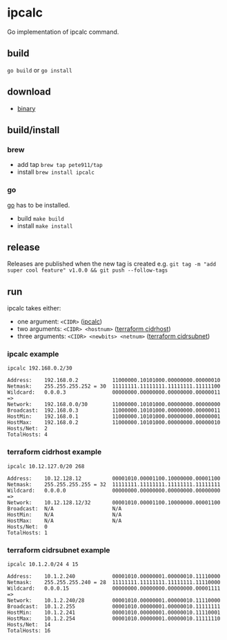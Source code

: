 # ipcalc

Go implementation of ipcalc command.

## build

`go build` or `go install`

## download

- [binary](https://github.com/pete911/ipcalc/releases)

## build/install

### brew

- add tap `brew tap pete911/tap`
- install `brew install ipcalc`

### go

[go](https://golang.org/dl/) has to be installed.
- build `make build`
- install `make install`

## release

Releases are published when the new tag is created e.g.
`git tag -m "add super cool feature" v1.0.0 && git push --follow-tags`

## run

ipcalc takes either:
- one argument: `<CIDR>` ([ipcalc](http://jodies.de/ipcalc))
- two arguments: `<CIDR> <hostnum>` ([terraform cidrhost](https://www.terraform.io/docs/language/functions/cidrhost.html))
- three arguments: `<CIDR> <newbits> <netnum>` ([terraform cidrsubnet](https://www.terraform.io/docs/language/functions/cidrsubnet.html))

### ipcalc example

```
ipcalc 192.168.0.2/30

Address:    192.168.0.2           11000000.10101000.00000000.00000010
Netmask:    255.255.255.252 = 30  11111111.11111111.11111111.11111100
Wildcard:   0.0.0.3               00000000.00000000.00000000.00000011
=>
Network:    192.168.0.0/30        11000000.10101000.00000000.00000000
Broadcast:  192.168.0.3           11000000.10101000.00000000.00000011
HostMin:    192.168.0.1           11000000.10101000.00000000.00000001
HostMax:    192.168.0.2           11000000.10101000.00000000.00000010
Hosts/Net:  2
TotalHosts: 4
```

### terraform cidrhost example

```
ipcalc 10.12.127.0/20 268

Address:    10.12.128.12          00001010.00001100.10000000.00001100
Netmask:    255.255.255.255 = 32  11111111.11111111.11111111.11111111
Wildcard:   0.0.0.0               00000000.00000000.00000000.00000000
=>
Network:    10.12.128.12/32       00001010.00001100.10000000.00001100
Broadcast:  N/A                   N/A
HostMin:    N/A                   N/A
HostMax:    N/A                   N/A
Hosts/Net:  0
TotalHosts: 1
```

### terraform cidrsubnet example

```
ipcalc 10.1.2.0/24 4 15

Address:    10.1.2.240            00001010.00000001.00000010.11110000
Netmask:    255.255.255.240 = 28  11111111.11111111.11111111.11110000
Wildcard:   0.0.0.15              00000000.00000000.00000000.00001111
=>
Network:    10.1.2.240/28         00001010.00000001.00000010.11110000
Broadcast:  10.1.2.255            00001010.00000001.00000010.11111111
HostMin:    10.1.2.241            00001010.00000001.00000010.11110001
HostMax:    10.1.2.254            00001010.00000001.00000010.11111110
Hosts/Net:  14
TotalHosts: 16
```
